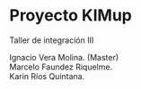 # Proyecto KIMup
Taller de integración III

Ignacio Vera Molina. (Master) <br>
Marcelo Faundez Riquelme. <br>
Karin Ríos Quintana.
 

